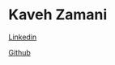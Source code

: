 # Kaveh Zamani

[Linkedin](https://www.linkedin.com/in/kavehmz/)

[Github](https://github.com/kavehmz)
